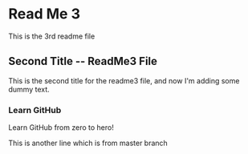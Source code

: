 # Read Me 3

This is the 3rd readme file

## Second Title -- ReadMe3 File
This is the second title for the readme3 file, and now I'm adding some dummy text.

### Learn GitHub
Learn GitHub from zero to hero!

This is another line which is from master branch